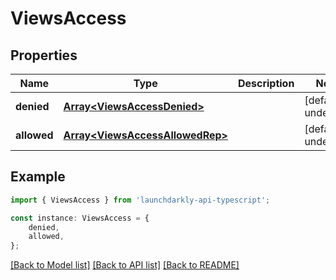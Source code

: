 # ViewsAccess


## Properties

Name | Type | Description | Notes
------------ | ------------- | ------------- | -------------
**denied** | [**Array&lt;ViewsAccessDenied&gt;**](ViewsAccessDenied.md) |  | [default to undefined]
**allowed** | [**Array&lt;ViewsAccessAllowedRep&gt;**](ViewsAccessAllowedRep.md) |  | [default to undefined]

## Example

```typescript
import { ViewsAccess } from 'launchdarkly-api-typescript';

const instance: ViewsAccess = {
    denied,
    allowed,
};
```

[[Back to Model list]](../README.md#documentation-for-models) [[Back to API list]](../README.md#documentation-for-api-endpoints) [[Back to README]](../README.md)
